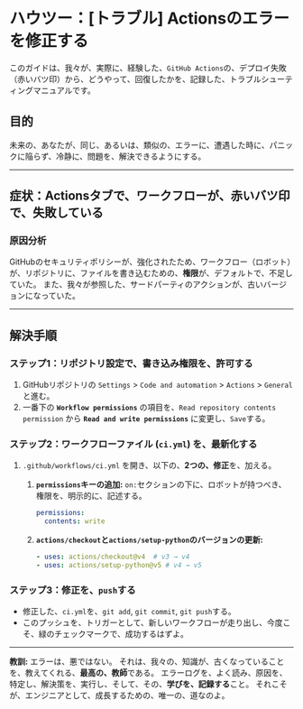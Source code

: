 # ハウツー：[トラブル] Actionsのエラーを修正する

このガイドは、我々が、実際に、経験した、`GitHub Actions`の、デプロイ失敗（赤いバツ印）から、どうやって、回復したかを、記録した、トラブルシューティングマニュアルです。

## 目的

未来の、あなたが、同じ、あるいは、類似の、エラーに、遭遇した時に、パニックに陥らず、冷静に、問題を、解決できるようにする。

---

## 症状：Actionsタブで、ワークフローが、赤いバツ印で、失敗している

### 原因分析

GitHubのセキュリティポリシーが、強化されたため、ワークフロー（ロボット）が、リポジトリに、ファイルを書き込むための、**権限**が、デフォルトで、不足していた。
また、我々が参照した、サードパーティのアクションが、古いバージョンになっていた。

---

## 解決手順

### ステップ1：リポジトリ設定で、書き込み権限を、許可する

1.  GitHubリポジトリの `Settings` > `Code and automation` > `Actions` > `General` と進む。
2.  一番下の **`Workflow permissions`** の項目を、`Read repository contents permission` から **`Read and write permissions`** に変更し、`Save`する。

### ステップ2：ワークフローファイル (`ci.yml`) を、最新化する

1.  `.github/workflows/ci.yml` を開き、以下の、**2つの、修正**を、加える。

    1.  **`permissions`キーの追加:** `on:`セクションの下に、ロボットが持つべき、権限を、明示的に、記述する。
        ```yaml
        permissions:
          contents: write
        ```
    
    2.  **`actions/checkout`と`actions/setup-python`のバージョンの更新:**
        ```yaml
        - uses: actions/checkout@v4  # v3 → v4
        - uses: actions/setup-python@v5 # v4 → v5
        ```

### ステップ3：修正を、`push`する

- 修正した、`ci.yml`を、`git add`, `git commit`, `git push`する。
- このプッシュを、トリガーとして、新しいワークフローが走り出し、今度こそ、緑のチェックマークで、成功するはずよ。

---

**教訓:**
エラーは、悪ではない。
それは、我々の、知識が、古くなっていることを、教えてくれる、**最高の、教師**である。
エラーログを、よく読み、原因を、特定し、解決策を、実行し、そして、その、**学びを、記録する**こと。
それこそが、エンジニアとして、成長するための、唯一の、道なのよ。
